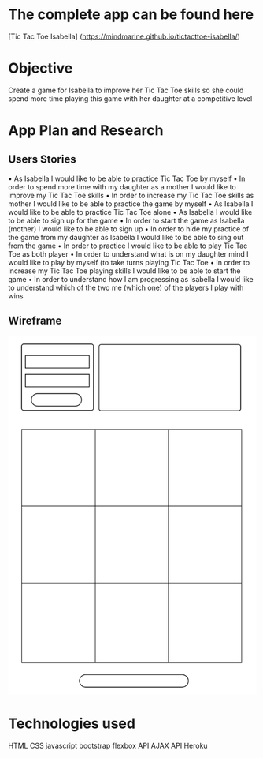 # The complete app can be found here
[Tic Tac Toe Isabella] (https://mindmarine.github.io/tictacttoe-isabella/)

# Objective

Create a game for Isabella to improve her Tic Tac Toe skills so she could spend more time playing this game with her daughter at a competitive level

# App Plan and Research

## Users Stories

•	As Isabella I would like to be able to practice Tic Tac Toe by myself
•	In order to spend more time with my daughter as a mother I would like to improve my Tic Tac Toe skills
•	In order to increase my Tic Tac Toe skills as mother I would like to be able to practice the game by myself
•	As Isabella I would like to be able to practice Tic Tac Toe alone
•	As Isabella I would like to be able to sign up for the game
•	In order to start the game as Isabella (mother) I would like to be able to sign up
•	In order to hide my practice of the game from my daughter as Isabella I would like to be able to sing out from the game
•	In order to practice I would like to be able to play Tic Tac Toe as both player
•	In order to understand what is on my daughter mind I would like to play by myself (to take turns playing Tic Tac Toe
•	In order to increase my Tic Tac Toe playing skills I would like to be able to start the game
•	In order to understand how I am progressing as Isabella I would like to understand which of the two me (which one) of the players I play with wins

## Wireframe
![Tic Tac Toe for Isabella wireframe](public/images/wireframe_tictactoe_for_isabella.png "Tic Tac Toe for Isabella wireframe")

# Technologies used
HTML
CSS
javascript
bootstrap
flexbox
API AJAX
API Heroku
